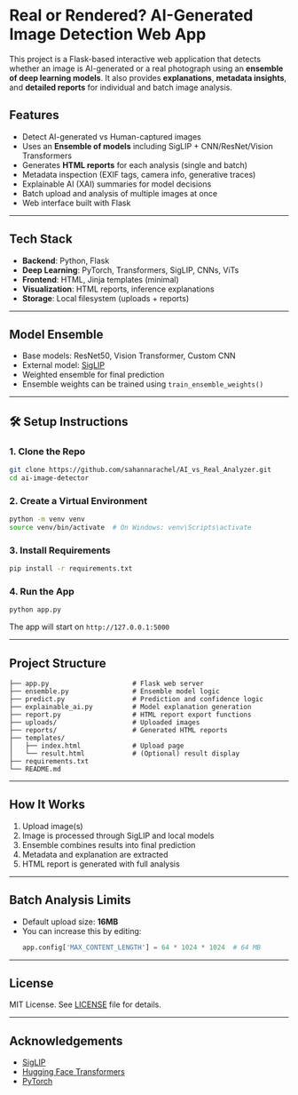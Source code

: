 # Real or Rendered? AI-Generated Image Detection Web App

This project is a Flask-based interactive web application that detects whether an image is AI-generated or a real photograph using an **ensemble of deep learning models**. It also provides **explanations**, **metadata insights**, and **detailed reports** for individual and batch image analysis.

## Features

- Detect AI-generated vs Human-captured images
- Uses an **Ensemble of models** including SigLIP + CNN/ResNet/Vision Transformers
- Generates **HTML reports** for each analysis (single and batch)
- Metadata inspection (EXIF tags, camera info, generative traces)
- Explainable AI (XAI) summaries for model decisions
- Batch upload and analysis of multiple images at once
- Web interface built with Flask

---

## Tech Stack

- **Backend**: Python, Flask
- **Deep Learning**: PyTorch, Transformers, SigLIP, CNNs, ViTs
- **Frontend**: HTML, Jinja templates (minimal)
- **Visualization**: HTML reports, inference explanations
- **Storage**: Local filesystem (uploads + reports)

---

## Model Ensemble

- Base models: ResNet50, Vision Transformer, Custom CNN
- External model: [SigLIP](https://huggingface.co/Ateeqq/ai-vs-human-image-detector)
- Weighted ensemble for final prediction
- Ensemble weights can be trained using `train_ensemble_weights()`

---

## 🛠️ Setup Instructions

### 1. Clone the Repo
```bash
git clone https://github.com/sahannarachel/AI_vs_Real_Analyzer.git
cd ai-image-detector
```

### 2. Create a Virtual Environment
```bash
python -m venv venv
source venv/bin/activate  # On Windows: venv\Scripts\activate
```

### 3. Install Requirements
```bash
pip install -r requirements.txt
```

### 4. Run the App
```bash
python app.py
```

The app will start on `http://127.0.0.1:5000`

---

## Project Structure

```
├── app.py                     # Flask web server
├── ensemble.py                # Ensemble model logic
├── predict.py                 # Prediction and confidence logic
├── explainable_ai.py          # Model explanation generation
├── report.py                  # HTML report export functions
├── uploads/                   # Uploaded images
├── reports/                   # Generated HTML reports
├── templates/
│   ├── index.html             # Upload page
│   └── result.html            # (Optional) result display
├── requirements.txt
└── README.md
```

---

## How It Works

1. Upload image(s)
2. Image is processed through SigLIP and local models
3. Ensemble combines results into final prediction
4. Metadata and explanation are extracted
5. HTML report is generated with full analysis

---

## Batch Analysis Limits

- Default upload size: **16MB**
- You can increase this by editing:
  ```python
  app.config['MAX_CONTENT_LENGTH'] = 64 * 1024 * 1024  # 64 MB
  ```

---

## License

MIT License. See [LICENSE](LICENSE) file for details.

---

## Acknowledgements

- [SigLIP](https://huggingface.co/google/siglip-base-patch16-224)
- [Hugging Face Transformers](https://huggingface.co)
- [PyTorch](https://pytorch.org)
```
